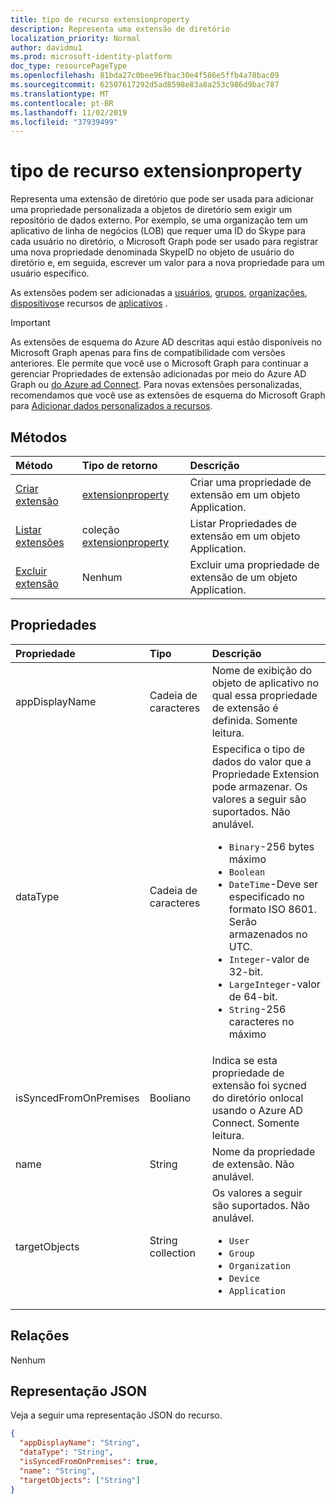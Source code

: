 ```yaml
---
title: tipo de recurso extensionproperty
description: Representa uma extensão de diretório
localization_priority: Normal
author: davidmu1
ms.prod: microsoft-identity-platform
doc_type: resourcePageType
ms.openlocfilehash: 81bda27c0bee96fbac30e4f586e5ffb4a78bac09
ms.sourcegitcommit: 62507617292d5ad8598e83a8a253c986d9bac787
ms.translationtype: MT
ms.contentlocale: pt-BR
ms.lasthandoff: 11/02/2019
ms.locfileid: "37939499"
---
```

# <a name="extensionproperty-resource-type"></a>tipo de recurso extensionproperty

Representa uma extensão de diretório que pode ser usada para adicionar uma propriedade personalizada a objetos de diretório sem exigir um repositório de dados externo. Por exemplo, se uma organização tem um aplicativo de linha de negócios (LOB) que requer uma ID do Skype para cada usuário no diretório, o Microsoft Graph pode ser usado para registrar uma nova propriedade denominada SkypeID no objeto de usuário do diretório e, em seguida, escrever um valor para a nova propriedade para um usuário específico.

As extensões podem ser adicionadas a [usuários](user.md), [grupos](group.md), [organizações](organization.md), [dispositivos](device.md)e recursos de [aplicativos](application.md) .

> [!IMPORTANT]
> As extensões de esquema do Azure AD descritas aqui estão disponíveis no Microsoft Graph apenas para fins de compatibilidade com versões anteriores.
> Ele permite que você use o Microsoft Graph para continuar a gerenciar Propriedades de extensão adicionadas por meio do Azure AD Graph ou [do Azure ad Connect](https://docs.microsoft.com/azure/active-directory/hybrid/whatis-azure-ad-connect).
> Para novas extensões personalizadas, recomendamos que você use as extensões de esquema do Microsoft Graph para [Adicionar dados personalizados a recursos](/graph/extensibility-overview).

## <a name="methods"></a>Métodos

| Método       | Tipo de retorno | Descrição |
|:-------------|:------------|:------------|
| [Criar extensão](../api/application-post-extensionproperty.md) | [extensionproperty](extensionProperty.md) | Criar uma propriedade de extensão em um objeto Application. |
| [Listar extensões](../api/application-list-extensionproperty.md) | coleção [extensionproperty](extensionProperty.md) | Listar Propriedades de extensão em um objeto Application. |
| [Excluir extensão](../api/application-delete-extensionproperty.md) | Nenhum | Excluir uma propriedade de extensão de um objeto Application. |

## <a name="properties"></a>Propriedades

| Propriedade     | Tipo        | Descrição |
|:-------------|:------------|:------------|
|appDisplayName|Cadeia de caracteres| Nome de exibição do objeto de aplicativo no qual essa propriedade de extensão é definida. Somente leitura. |
|dataType|Cadeia de caracteres| Especifica o tipo de dados do valor que a Propriedade Extension pode armazenar. Os valores a seguir são suportados. Não anulável. <ul><li>`Binary`-256 bytes máximo</li><li>`Boolean`</li><li>`DateTime`-Deve ser especificado no formato ISO 8601. Serão armazenados no UTC.</li><li>`Integer`-valor de 32-bit.</li><li>`LargeInteger`-valor de 64-bit.</li><li>`String`-256 caracteres no máximo</li></ul>|
|isSyncedFromOnPremises|Booliano| Indica se esta propriedade de extensão foi sycned do diretório onlocal usando o Azure AD Connect. Somente leitura. |
|name|String| Nome da propriedade de extensão. Não anulável. |
|targetObjects|String collection| Os valores a seguir são suportados. Não anulável. <ul><li>`User`</li><li>`Group`</li><li>`Organization`</li><li>`Device`</li><li>`Application`</li></ul>|

## <a name="relationships"></a>Relações

Nenhum

## <a name="json-representation"></a>Representação JSON

Veja a seguir uma representação JSON do recurso.

<!-- {
  "blockType": "resource",
  "optionalProperties": [

  ],
  "@odata.type": "microsoft.graph.extensionProperty",
  "baseType": "",
  "keyProperty": "id"
}-->

```json
{
  "appDisplayName": "String",
  "dataType": "String",
  "isSyncedFromOnPremises": true,
  "name": "String",
  "targetObjects": ["String"]
}
```

<!-- uuid: 16cd6b66-4b1a-43a1-adaf-3a886856ed98
2019-02-04 14:57:30 UTC -->
<!-- {
  "type": "#page.annotation",
  "description": "extensionProperty resource",
  "keywords": "",
  "section": "documentation",
  "tocPath": ""
}-->
